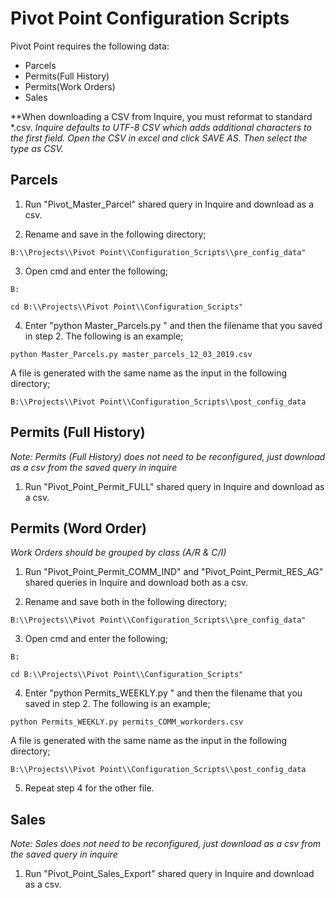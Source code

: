 # Pivot Point Configuration Scripts

Pivot Point requires the following data:
- Parcels
- Permits(Full History)
- Permits(Work Orders)
- Sales


**When downloading a CSV from Inquire, you must reformat to standard *.csv.
*Inquire defaults to UTF-8 CSV which adds additional characters to the first
*field. Open the CSV in excel and click SAVE AS. Then select the type as CSV.**


## Parcels

1) Run "Pivot_Master_Parcel" shared query in Inquire and download as a csv.

2) Rename and save in the following directory;   

```
B:\\Projects\\Pivot Point\\Configuration_Scripts\\pre_config_data"
```

3) Open cmd and enter the following;

```
B:
```
```
cd B:\\Projects\\Pivot Point\\Configuration_Scripts"
```

4)  Enter "python Master_Parcels.py " and then the filename
that you saved in step 2. The following is an example;

```
python Master_Parcels.py master_parcels_12_03_2019.csv
```

A file is generated with the same name as the input in the following directory;

```
B:\\Projects\\Pivot Point\\Configuration_Scripts\\post_config_data
```

## Permits (Full History)

*Note: Permits (Full History) does not need to be reconfigured, just download as a csv from the saved query in inquire*

1) Run "Pivot_Point_Permit_FULL" shared query in Inquire and download as a csv.

## Permits (Word Order)

*Work Orders should be grouped by class (A/R & C/I)*

1) Run "Pivot_Point_Permit_COMM_IND" and "Pivot_Point_Permit_RES_AG" shared
queries in Inquire and download both as a csv.

2) Rename and save both in the following directory;
```
B:\\Projects\\Pivot Point\\Configuration_Scripts\\pre_config_data"
```

3) Open cmd and enter the following;

```
B:
```
```
cd B:\\Projects\\Pivot Point\\Configuration_Scripts"
```

4)  Enter "python Permits_WEEKLY.py " and then the filename
that you saved in step 2. The following is an example;

```
python Permits_WEEKLY.py permits_COMM_workorders.csv
```

A file is generated with the same name as the input in the following directory;

```
B:\\Projects\\Pivot Point\\Configuration_Scripts\\post_config_data
```

5) Repeat step 4 for the other file.

## Sales
*Note: Sales does not need to be reconfigured, just download as a csv from the
saved query in inquire*

1) Run "Pivot_Point_Sales_Export" shared query in Inquire and download as a csv.
